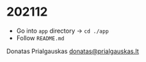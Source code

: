 # 202112

- Go into `app` directory -> `cd ./app`
- Follow `README.md`

Donatas Prialgauskas <donatas@prialgauskas.lt>